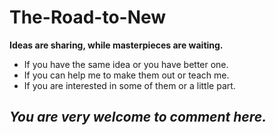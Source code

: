 # The-Road-to-New

**Ideas are sharing, while
masterpieces are waiting.**

- If you have the same idea
or you have better one.
- If you can help me to make them out
or teach me.
- If you are interested in some of them
or a little part.
## ***You are very welcome to comment here.***
